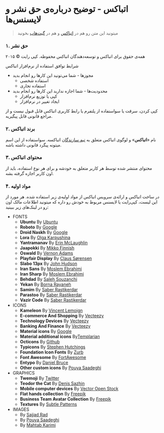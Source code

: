 اتباکس - توضیح درباره‌ی حق نشر و لایسنس‌ها
======================

>میتونید این متن رو هم در [اتباکس](https://atbox.io/pages/license) و هم در [گیت‌هاب](https://github.com/Atbox/legal/tree/master/license) بخونید

### ۱. حق نشر ###

همه‌ی حقوق برای اتباکس و توسعه‌دهندگان اتباکس محفوظه. کپی رایت  © ۲۰۱۵

شرایط توافق استفاده از نرم‌افزار اتباکس

* مجوزها - شما می‌تونید این کارها رو انجام بدید
  * استفاده شخصی
  * استفاده تجاری
* محدودیت‌ها - شما اجازه ندارید این کارها رو انجام بدید
  * کپی یا توزیع نرم‌افزار
  * ایجاد تغییر در نرم‌افزار

کپی کردن، سرقت یا سواستفاده از پلتفرم یا رابط کاربری اتباکس قابل قبول نیست و از مراجع قانونی قابل پیگیریه.

### ۲. برند اتباکس ###

نام «**اتباکس**» و لوگوی اتباکس متعلق به [تیم سازندگان](https://atbox.io/pages/team) اتباکسه. سواستفاده از این اسم میتونه پیگرد قانونی داشته باشه.

### ۳. محتوای اتباکس ###

محتوای منتشر شده توسط هر کاربر متعلق به خودشه و برای هر نوع استفاده، باید از اون کاربر اجازه گرفته بشه.

### ۴. مواد اولیه ###

در ساخت اتباکس و ارائه‌ی سرویس اتباکس از مواد اولیه‌ی زیر استفاده شده. هر مورد از این لیست، کپی‌رایت یا لایسنس مربوط به خودش رو داره که میتونید اطلاعات مالک اون رو در لینک‌های زیر ببینید:

* FONTS
  * **Ubuntu** By [Ubuntu](http://font.ubuntu.com)
  * **Roboto** By [Google](http://google.com/fonts/specimen/Roboto)
  * **Droid Naskh** By [Google](http://google.com/fonts/earlyaccess)
  * **Lora** By [Olga Karpushina](http://cyreal.org/2012/07/lora)
  * **Yantramanav** By [Erin McLaughlin](http://github.com/erinmclaughlin/Yantramanav)
  * **Jaapokki** By [Mikko Finnish](http://mikkonuuttila.com/jaapokki)
  * **Oswald** By [Vernon Adams](http://github.com/vernnobile/OswaldFont)
  * **Playfair Display** By [Claus Sørensen](http://fonts.google.com/specimen/Playfair+Display)
  * **Slabo 13px** By [John Hudson](http://github.com/TiroTypeworks/Slabo)
  * **Iran Sans** By [Moslem Ebrahimi](http://fontiran.com)
  * **Iran Sharp** By [Moslem Ebrahimi](http://fontiran.com)
  * **Behdad** By [Saleh Souzanchi](http://github.com/font-store/font-behdad)
  * **Yekan** By [Borna Rayaneh](http://bornaray.com)
  * **Samim** By [Saber Rastikerdar](http://github.com/rastikerdar)
  * **Parastoo** By [Saber Rastikerdar](http://github.com/rastikerdar)
  * **Vazir Code** By [Saber Rastikerdar](http://github.com/rastikerdar)
* ICONS
  * **Kameleon** By [Vincent Lemoign](http://webalys.com)
  * **E-commerce And Shopping** By [Vecteezy](http://vecteezy.com)
  * **Technology Devices** By [Vecteezy](http://vecteezy.com)
  * **Banking And Finance** By [Vecteezy](http://vecteezy.com)
  * **Material icons** By [Google](http://design.google.com/icons)
  * **Material additional icons** By[Templarian](http://github.com/Templarian/MaterialDesign)
  * **Octicons** By [Github](http://github.com/github/octicons)
  * **Typicons** By [Stephen Hutchings](http://github.com/stephenhutchings/typicons.font)
  * **Foundation Icon Fonts** By [Zurb](http://github.com/zurb/foundation-icons)
  * **Font Awesome** By [FortAwesome](http://github.com/FortAwesome/Font-Awesome)
  * **Entypo** By [Daniel Bruce](http://github.com/danielbruce/entypo)
  * **Other custom icons** By [Pouya Saadeghi](http://github.com/saadeghi)
* GRAPHICS
  * **Twemoji** By [Twitter](http://github.com/twitter/twemoji)
  * **Teodor the Cat** By [Denis Sazhin](http://dribbble.com/iconka)
  * **Mobile computer devices** By [Vector Open Stock](http://vectoropenstock.com)
  * **Flat hands collection** By [Freepik](http://freepik.com)
  * **Business Team Avatar Collection** By [Freepik](http://freepik.com)
  * **Textures** By [Subtle Patterns](http://subtlepatterns.com)
* IMAGES
  * By [Sajjad Rad](https://atbox.io/sajjad)
  * By [Pouya Saadeghi](https://atbox.io/pouya)
  * By [Mahtab Karimi](https://atbox.io/9610803192327)




